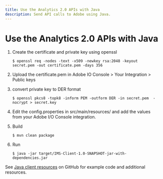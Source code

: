 ```yaml
---
title: Use the Analytics 2.0 APIs with Java
description: Send API calls to Adobe using Java.
---
```


# Use the Analytics 2.0 APIs with Java

1. Create the certificate and private key using openssl

   ```
   $ openssl req -nodes -text -x509 -newkey rsa:2048 -keyout secret.pem -out certificate.pem -days 356
   ```

1. Upload the certificate.pem in Adobe IO Console > Your Integration > Public keys

1. convert private key to DER format

   ```
   $ openssl pkcs8 -topk8 -inform PEM -outform DER -in secret.pem  -nocrypt > secret.key
   ```

1. Edit the config.properties in src/main/resources/ and add the values from your Adobe I/O Console integration.

1. Build

   ```
   $ mvn clean package
   ```

1. Run

   ```
   $ java -jar target/IMS-Client-1.0-SNAPSHOT-jar-with-dependencies.jar
   ```

See [Java client resources](https://github.com/AdobeDocs/analytics-apis/tree/main/src/resources/java/) on GitHub for example code and additional resources.

